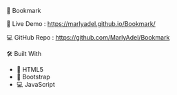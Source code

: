 🔖 Bookmark 

🔗 Live Demo : https://marlyadel.github.io/Bookmark/

💻 GitHub Repo : https://github.com/MarlyAdel/Bookmark

🛠️ Built With
- 📄 HTML5  
- 🎨 Bootstrap  
- 💻 JavaScript
